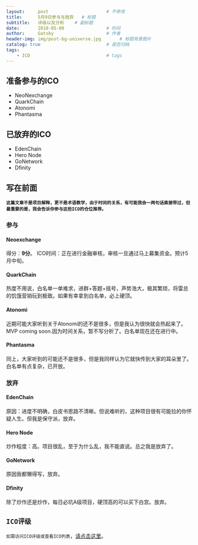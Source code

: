 ```yaml
---
layout:     post                      # 不修改
title:      5月9日参与与放弃   # 标题
subtitle:   评级以及分析    # 副标题
date:       2018-05-09                # 时间
author:     Gatsby                    # 作者
header-img: img/post-bg-universe.jpg       # 标题背景图片
catalog: true                         # 是否归档
tags:
    - ICO                             # tags
---
```


## 准备参与的ICO
- NeoNexchange
- QuarkChain
- Atonomi
- Phantasma

## 已放弃的ICO
- EdenChain
- Hero Node
- GoNetwork
- Dfinity

## 写在前面 
**`这篇文章不是项目解释，更不是术语教学，由于时间的关系，有可能我会一两句话直接带过，但最重要的是，我会告诉你参与这些ICO的仓位推荐。`**

### 参与

#### Neoexchange

得分：**9分**。 ICO时间：正在进行金融审核，审核一旦通过马上募集资金。预计5月中旬。

#### QuarkChain

热度不用说，白名单一单难求，进群+答题+摇号，声势浩大，极其繁琐，将雷总的饥饿营销玩到极致。如果有幸拿到白名单，必上硬顶。

#### Atonomi

近期可能大家听到关于Atonomi的还不是很多，但是我认为很快就会热起来了。MVP coming soon.因为时间关系，暂不写分析了。白名单现在还在进行中。

#### Phantasma

同上，大家听到的可能还不是很多，但是我同样认为它就快传到大家的耳朵里了。白名单有点复杂，已开放。

### 放弃

#### EdenChain

原因：进度不明确，白皮书思路不清晰。但说难听的，这种项目很有可能拉的你怀疑人生。但我是保守派，放弃。

#### Hero Node

炒作程度：高。项目很乱，至于为什么乱，我不能直说。总之我是放弃了。

#### GoNetwork

原因我都懒得写，放弃。

#### Dfinity

除了炒作还是炒作，每日必坑A级项目，硬顶高的可以买下白宫。放弃。

## `ICO评级`

`如需访问ICO评级或查看ICO列表`，[请点击这里](http://10512.net/2018/04/24/%E7%AC%AC%E4%B8%80%E7%AF%87/#%E5%85%8D%E8%B4%A3%E5%A3%B0%E6%98%8E)。
